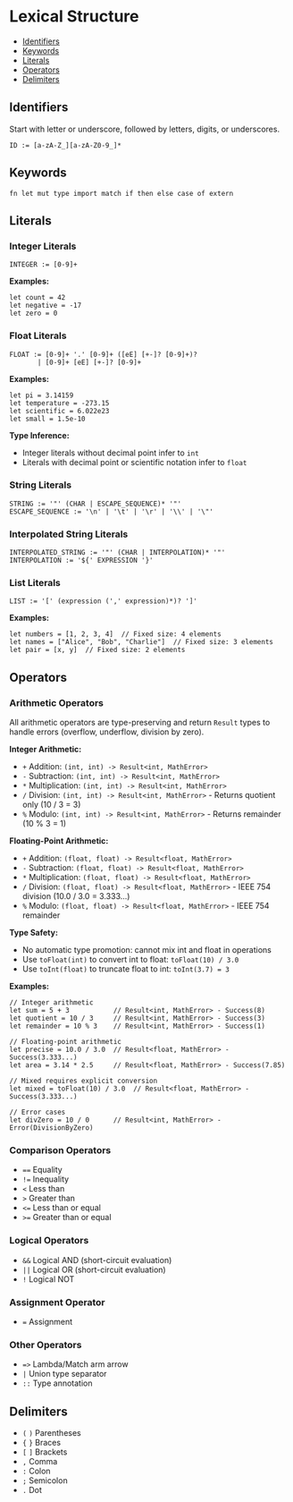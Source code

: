 # Lexical Structure

- [Identifiers](#identifiers)
- [Keywords](#keywords)
- [Literals](#literals)
- [Operators](#operators)
- [Delimiters](#delimiters)

## Identifiers

Start with letter or underscore, followed by letters, digits, or underscores.
```
ID := [a-zA-Z_][a-zA-Z0-9_]*
```

## Keywords

```
fn let mut type import match if then else case of extern
```

## Literals

### Integer Literals
```
INTEGER := [0-9]+
```

**Examples:**
```osprey
let count = 42
let negative = -17
let zero = 0
```

### Float Literals
```
FLOAT := [0-9]+ '.' [0-9]+ ([eE] [+-]? [0-9]+)?
       | [0-9]+ [eE] [+-]? [0-9]+
```

**Examples:**
```osprey
let pi = 3.14159
let temperature = -273.15
let scientific = 6.022e23
let small = 1.5e-10
```

**Type Inference:**
- Integer literals without decimal point infer to `int`
- Literals with decimal point or scientific notation infer to `float`

### String Literals
```
STRING := '"' (CHAR | ESCAPE_SEQUENCE)* '"'
ESCAPE_SEQUENCE := '\n' | '\t' | '\r' | '\\' | '\"'
```

### Interpolated String Literals
```
INTERPOLATED_STRING := '"' (CHAR | INTERPOLATION)* '"'
INTERPOLATION := '${' EXPRESSION '}'
```

### List Literals
```
LIST := '[' (expression (',' expression)*)? ']'
```

**Examples:**
```osprey
let numbers = [1, 2, 3, 4]  // Fixed size: 4 elements
let names = ["Alice", "Bob", "Charlie"]  // Fixed size: 3 elements
let pair = [x, y]  // Fixed size: 2 elements
```

## Operators

### Arithmetic Operators

All arithmetic operators are type-preserving and return `Result` types to handle errors (overflow, underflow, division by zero).

**Integer Arithmetic:**
- `+` Addition: `(int, int) -> Result<int, MathError>`
- `-` Subtraction: `(int, int) -> Result<int, MathError>`
- `*` Multiplication: `(int, int) -> Result<int, MathError>`
- `/` Division: `(int, int) -> Result<int, MathError>` - Returns quotient only (10 / 3 = 3)
- `%` Modulo: `(int, int) -> Result<int, MathError>` - Returns remainder (10 % 3 = 1)

**Floating-Point Arithmetic:**
- `+` Addition: `(float, float) -> Result<float, MathError>`
- `-` Subtraction: `(float, float) -> Result<float, MathError>`
- `*` Multiplication: `(float, float) -> Result<float, MathError>`
- `/` Division: `(float, float) -> Result<float, MathError>` - IEEE 754 division (10.0 / 3.0 = 3.333...)
- `%` Modulo: `(float, float) -> Result<float, MathError>` - IEEE 754 remainder

**Type Safety:**
- No automatic type promotion: cannot mix int and float in operations
- Use `toFloat(int)` to convert int to float: `toFloat(10) / 3.0`
- Use `toInt(float)` to truncate float to int: `toInt(3.7) = 3`

**Examples:**
```osprey
// Integer arithmetic
let sum = 5 + 3           // Result<int, MathError> - Success(8)
let quotient = 10 / 3     // Result<int, MathError> - Success(3)
let remainder = 10 % 3    // Result<int, MathError> - Success(1)

// Floating-point arithmetic
let precise = 10.0 / 3.0  // Result<float, MathError> - Success(3.333...)
let area = 3.14 * 2.5     // Result<float, MathError> - Success(7.85)

// Mixed requires explicit conversion
let mixed = toFloat(10) / 3.0  // Result<float, MathError> - Success(3.333...)

// Error cases
let divZero = 10 / 0      // Result<int, MathError> - Error(DivisionByZero)
```

### Comparison Operators
- `==` Equality
- `!=` Inequality  
- `<` Less than
- `>` Greater than
- `<=` Less than or equal
- `>=` Greater than or equal

### Logical Operators
- `&&` Logical AND (short-circuit evaluation)
- `||` Logical OR (short-circuit evaluation)
- `!` Logical NOT

### Assignment Operator
- `=` Assignment

### Other Operators
- `=>` Lambda/Match arm arrow
- `|` Union type separator
- `::` Type annotation

## Delimiters

- `(` `)` Parentheses
- `{` `}` Braces
- `[` `]` Brackets
- `,` Comma
- `:` Colon
- `;` Semicolon
- `.` Dot